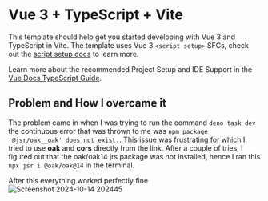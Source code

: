 # Vue 3 + TypeScript + Vite

This template should help get you started developing with Vue 3 and TypeScript in Vite. The template uses Vue 3 `<script setup>` SFCs, check out the [script setup docs](https://v3.vuejs.org/api/sfc-script-setup.html#sfc-script-setup) to learn more.

Learn more about the recommended Project Setup and IDE Support in the [Vue Docs TypeScript Guide](https://vuejs.org/guide/typescript/overview.html#project-setup).

## Problem and How I overcame it
The problem came in when I was trying to run the command `deno task dev` the continuous error that was thrown to me was `npm package '@jsr/oak__oak' does not exist.`.
This issue was frustrating for which I tried to use **oak** and **cors** directly from the link.
After a couple of tries, I figured out that the oak/oak14 jrs package was not installed, hence I ran this `npx jsr i @oak/oak@14` in the terminal.

After this everything worked perfectly fine
![Screenshot 2024-10-14 202445](https://github.com/user-attachments/assets/967ae664-9600-4ab4-a631-e4ede7485c98)
